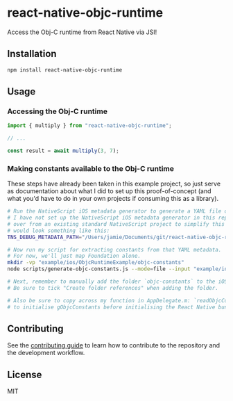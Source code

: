 # react-native-objc-runtime

Access the Obj-C runtime from React Native via JSI!

## Installation

```sh
npm install react-native-objc-runtime
```

## Usage

### Accessing the Obj-C runtime

```js
import { multiply } from "react-native-objc-runtime";

// ...

const result = await multiply(3, 7);
```

### Making constants available to the Obj-C runtime

These steps have already been taken in this example project, so just serve as documentation about what I did to set up this proof-of-concept (and what you'd have to do in your own projects if consuming this as a library).

```sh
# Run the NativeScript iOS metadata generator to generate a YAML file of all the Obj-C runtime metadata.
# I have not set up the NativeScript iOS metadata generator in this repo; I actually copied the metadata
# over from an existing standard NativeScript project to simplify this proof-of-concept. But the command
# would look something like this:
TNS_DEBUG_METADATA_PATH="/Users/jamie/Documents/git/react-native-objc-runtime/example/ios/ObjcRuntimeExample/DEBUG" ./build-step-metadata-generator.py

# Now run my script for extracting constants from that YAML metadata.
# For now, we'll just map Foundation alone.
mkdir -vp "example/ios/ObjcRuntimeExample/objc-constants"
node scripts/generate-objc-constants.js --mode=file --input "example/ios/ObjcRuntimeExample/DEBUG-x86_64/Foundation.yaml" --output "example/ios/ObjcRuntimeExample/objc-constants/Foundation.json"

# Next, remember to manually add the folder `objc-constants` to the iOS target in your Xcodeproj.
# Be sure to tick "Create folder references" when adding the folder.

# Also be sure to copy across my function in AppDelegate.m: `readObjcConstants:subdirectory` and call it
# to initialise gObjcConstants before initialising the React Native bundle.
```

## Contributing

See the [contributing guide](CONTRIBUTING.md) to learn how to contribute to the repository and the development workflow.

## License

MIT
